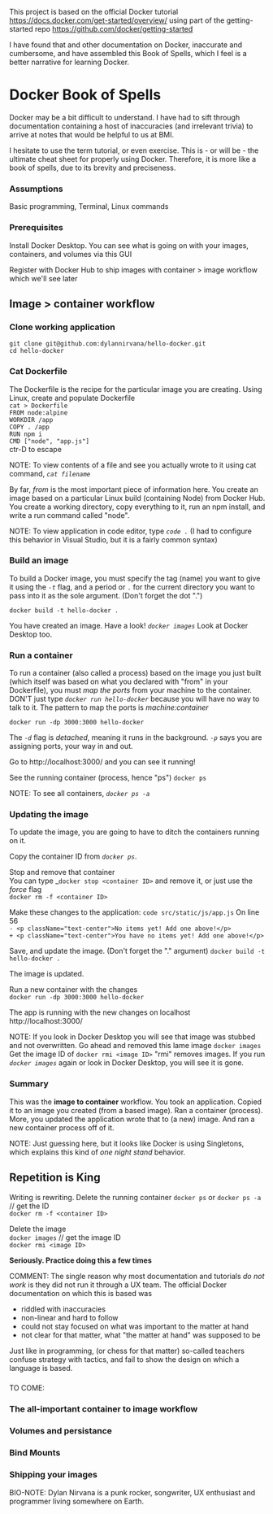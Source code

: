 This project is based on the official Docker tutorial https://docs.docker.com/get-started/overview/ using part of the getting-started repo https://github.com/docker/getting-started 

I have found that and other documentation on Docker, inaccurate and cumbersome, and have assembled this Book of Spells, which I feel is a better narrative for learning Docker.

# Docker Book of Spells
Docker may be a bit difficult to understand. I have had to sift through documentation containing a host of inaccuracies (and irrelevant trivia) to arrive at notes that would be helpful to us at BMI. 

I hesitate to use the term tutorial, or even exercise. This is - or will be - the ultimate cheat sheet for properly using Docker. Therefore, it is more like a book of spells, due to its brevity and preciseness. 

### Assumptions
Basic programming, Terminal, Linux commands

### Prerequisites
Install Docker Desktop. You can see what is going on with your images, containers, and volumes via this GUI

Register with Docker Hub to ship images with container > image workflow which we'll see later

## Image > container workflow

### Clone working application
`git clone git@github.com:dylannirvana/hello-docker.git`  
`cd hello-docker`

### Cat Dockerfile
The Dockerfile is the recipe for the particular image you are creating. Using Linux, create and populate Dockerfile  
`cat > Dockerfile`  
`FROM node:alpine`  
`WORKDIR /app`  
`COPY . /app`  
`RUN npm i`  
`CMD ["node", "app.js"]`  
ctr-D to escape

NOTE: To view contents of a file and see you actually wrote to it using cat command, _`cat filename`_ 

By far, _from_ is the most important piece of information here. You create an image based on a particular Linux build (containing Node) from Docker Hub. You create a working directory, copy everything to it, run an npm install, and write a run command called "node".

NOTE: To view application in code editor, type _`code .`_ (I had to configure this behavior in Visual Studio, but it is a fairly common syntax)

### Build an image 
To build a Docker image, you must specify the tag (name) you want to give it using the _`-t`_ flag, and a period or `.` for the current directory you want to pass into it as the sole argument. (Don't forget the dot ".")

`docker build -t hello-docker . `  

You have created an image. Have a look! _`docker images`_ Look at Docker Desktop too. 

### Run a container 
To run a container (also called a process) based on the image you just built (which itself was based on what you declared with "from" in your Dockerfile), you must _map the ports_ from your machine to the container. DON'T just type _`docker run hello-docker`_ because you will have no way to talk to it. The pattern to map the ports is _machine:container_

`docker run -dp 3000:3000 hello-docker`

The _`-d`_ flag is _detached_, meaning it runs in the background. _`-p`_ says you are assigning ports, your way in and out. 

Go to http://localhost:3000/ and you can see it running! 

See the running container (process, hence "ps")
`docker ps`

NOTE: To see all containers, _`docker ps -a`_

### Updating the image
To update the image, you are going to have to ditch the containers running on it. 

Copy the container ID from _`docker ps`_. 

Stop and remove that container  
You can type _`docker stop <container ID>` and remove it, or just use the _force_ flag  
`docker rm -f <container ID>`

Make these changes to the application:
`code src/static/js/app.js`
On line 56   
 `- <p className="text-center">No items yet! Add one above!</p>`    
`+ <p className="text-center">You have no items yet! Add one above!</p>`

Save, and update the image. (Don't forget the "." argument)
`docker build -t hello-docker . `  

The image is updated.  

Run a new container with the changes  
`docker run -dp 3000:3000 hello-docker`  

The app is running with the new changes on localhost
http://localhost:3000/

NOTE: If you look in Docker Desktop you will see that image was stubbed and not overwritten. Go ahead and removed this lame image `docker images` Get the image ID of <none> `docker rmi <image ID>` 
"rmi" removes images. If you run _`docker images`_ again or look in Docker Desktop, you will see it is gone. 

### Summary
This was the **image to container** workflow. You took an application. Copied it to an image you created (from a based image). Ran a container (process). More, you updated the application wrote that to (a new) image. And ran a new container process off of it.  

NOTE: Just guessing here, but it looks like Docker is using Singletons, which explains this kind of _one night stand_ behavior.

## Repetition is King
Writing is rewriting. Delete the running container
`docker ps` or `docker ps -a` // get the ID  
`docker rm -f <container ID>`  

Delete the image  
`docker images` // get the image ID  
`docker rmi <image ID>`  

**Seriously. Practice doing this a few times**  

COMMENT: The single reason why most documentation and tutorials _do not work_ is they did not run it through a UX team. The official Docker documentation on which this is based was  
- riddled with inaccuracies  
- non-linear and hard to follow  
- could not stay focused on what was important to the matter at hand  
- not clear for that matter, what "the matter at hand" was supposed to be  

Just like in programming, (or chess for that matter) so-called teachers confuse strategy with tactics, and fail to show the design on which a language is based.  

###

TO COME:  
### The all-important container to image workflow  
### Volumes and persistance  
### Bind Mounts  
### Shipping your images  

BIO-NOTE: Dylan Nirvana is a punk rocker, songwriter, UX enthusiast and programmer living somewhere on Earth. 
